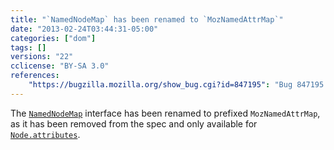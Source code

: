```yaml
---
title: "`NamedNodeMap` has been renamed to `MozNamedAttrMap`"
date: "2013-02-24T03:44:31-05:00"
categories: ["dom"]
tags: []
versions: "22"
cclicense: "BY-SA 3.0"
references:
    "https://bugzilla.mozilla.org/show_bug.cgi?id=847195": "Bug 847195 – Make NamedNodeMap only deal with Attrs"
---
```

The [`NamedNodeMap`](https://developer.mozilla.org/en-US/docs/Web/API/NamedNodeMap) interface has been renamed to prefixed `MozNamedAttrMap`, as it has been removed from the spec and only available for [`Node.attributes`](https://developer.mozilla.org/en-US/docs/Web/API/Node.attributes).
